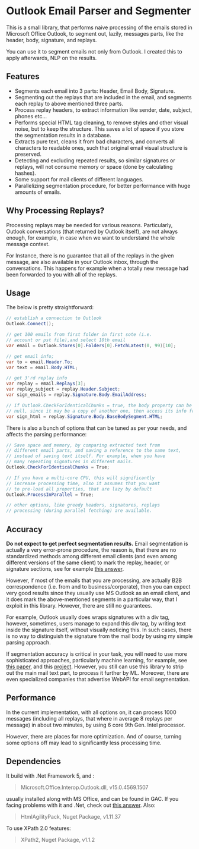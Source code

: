 # Outlook Email Parser and Segmenter

This is a small library, that performs naive processing of the emails stored in Microsoft Office Outlook, to segment out, lazily, messages parts, like the header, body, signature, and replays.

You can use it to segment emails not only from Outlook. I created this to apply afterwards, NLP on the results.

## Features

- Segments each email into 3 parts: Header, Email Body, Signature.
- Segmenting out the replays that are included in the email, and segments each replay to above mentioned three parts.
- Process replay headers, to extract information like sender, date, subject, phones etc...
- Performs special HTML tag cleaning, to remove styles and other visual noise, but to keep the structure. This saves a lot of space if you store the segmentation results in a database.
- Extracts pure text, cleans it from bad characters, and converts all characters to readable ones, such that original email visual structure is preserved.
- Detecting and excluding repeated results, so similar signatures or replays, will not consume memory or space (done by calculating hashes).
- Some support for mail clients of different languages.
- Parallelizing segmentation procedure, for better performance with huge amounts of emails.

## Why Processing Replays?

Processing replays may be needed for various reasons. Particularly, Outlook conversations (that returned by Outlook itself), are not always enough, for example, in case when we want to understand the whole message context.

For Instance, there is no guarantee that all of the replays in the given message, are also available in your Outlook inbox, through the conversations. This happens for example when a totally new message had been forwarded to you with all of the replays.

## Usage

The below is pretty straightforward:

```csharp
// establish a connection to Outlook
Outlook.Connect();

// get 100 emails from first folder in first sote (i.e.
// account or pst file),and select 10th email
var email = Outlook.Stores[0].Folders[0].FetchLatest(0, 99)[10];

// get email info;
var to = email.Header.To;
var text = email.Body.HTML;

// get 3'rd replay info
var replay = email.Replays[3];
var replay_subject = replay.Header.Subject;
var sign_emails = replay.Signature.Body.EmailAddress;

// if Outlook.CheckForIdenticalChunks = true, the body property can be
// null, since it may be a copy of another one, then access its info from:
var sign_html = replay.Signature.Body.BaseBodySegment.HTML;
```

There is also a bunch of options that can be tuned as per your needs, and affects the parsing performance:

```csharp
// Save space and memory, by comparing extracted text from
// different email parts, and saving a reference to the same text,
// instead of saving text itself. For example, when you have
// many repeating signatures in different mails.
Outlook.CheckForIdenticalChunks = True;

// If you have a multi-core CPU, this will significantly
// increase processing time, also it assumes that you want
// to pre-load all properties, that are lazy by default
Outlook.ProcessInParallel = True;

// other options, like greedy headers, signatures, replays 
// processing (during parallel fetching) are available.
```

## Accuracy

**Do not expect to get perfect segmentation results.** Email segmentation is actually a very error-prone procedure, the reason is, that there are no standardized methods among different email clients (and even among different versions of the same client) to mark the replay, header, or signature sections, see for example [this answer](https://stackoverflow.com/a/279417).

However, if most of the emails that you are processing, are actually B2B correspondence (i.e. from and to business/corporate), then you can expect very good results since they usually use MS Outlook as an email client, and it does mark the above-mentioned segments in a particular way, that I exploit in this library. However, there are still no guarantees.

For example, Outlook usually does wraps signatures with a div tag, however, sometimes, users manage to expand this div tag, by writing text inside the signature itself, without visually noticing this. In such cases, there is no way to distinguish the signature from the mail body by using my simple parsing approach.

If segmentation accuracy is critical in your task, you will need to use more sophisticated approaches, particularly machine learning, for example, see [this paper](https://www.cs.cmu.edu/~wcohen/postscript/email-2004.pdf), and this [project](https://github.com/HPI-Information-Systems/QuaggaLib). However, you still can use this library to strip out the main mail text part, to process it further by ML. Moreover, there are even specialized companies that advertise WebAPI for email segmentation.

## Performance

In the current implementation, with all options on, it can process 1000 messages (including all replays, that where in average 8 replays per message) in about two minutes, by using 6 core 9th Gen. Intel processor.

However, there are places for more optimization. And of course, turning some options off may lead to significantly less processing time.

## Dependencies

It build with .Net Framework 5, and :

> Microsoft.Office.Interop.Outlook.dll, v15.0.4569.1507

usually installed along with MS Office, and can be found in GAC. If you facing problems with it and .Net, check out [this answer](https://stackoverflow.com/questions/58130446/net-core-3-0-and-ms-office-interop). Also:

> HtmlAgilityPack, Nuget Package, v1.11.37

To use XPath 2.0 features:

> XPath2, Nuget Package, v1.1.2
